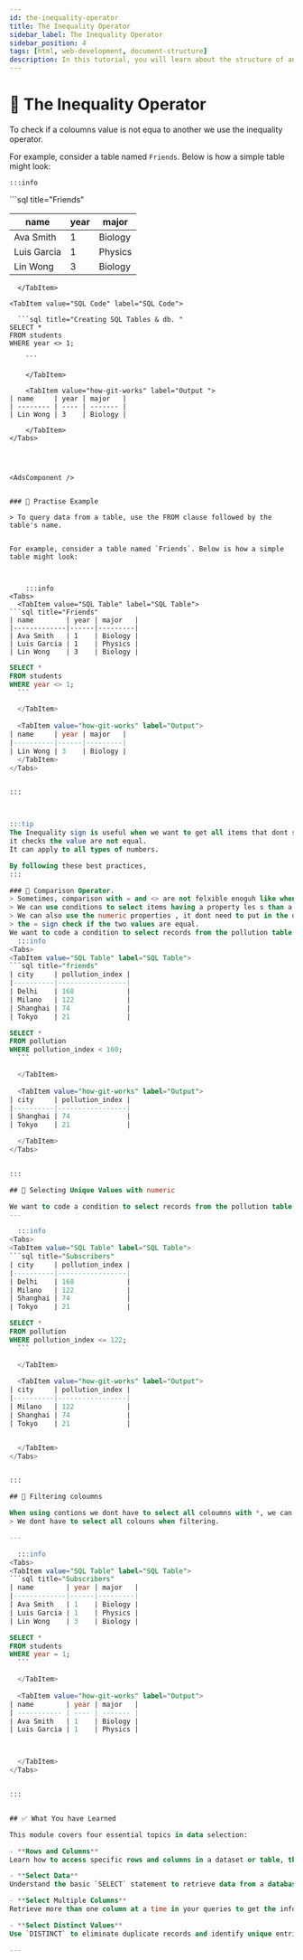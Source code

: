 ```yaml
---
id: the-inequality-operator
title: The Inequality Operator
sidebar_label: The Inequality Operator
sidebar_position: 4
tags: [html, web-development, document-structure]
description: In this tutorial, you will learn about the structure of an HTML document and how to create a basic HTML document.
---
```



# 📗 The Inequality Operator
To check if a coloumns value is not equa to another we use the inequality operator. 


<AdsComponent />



For example, consider a table named `Friends`. Below is how a simple table might look:



    :::info
<Tabs>
  <TabItem value="SQL Table" label="SQL Table">
```sql title="Friends"

| name        | year | major   |
|-------------|------|---------|
| Ava Smith   | 1    | Biology |
| Luis Garcia | 1    | Physics |
| Lin Wong    | 3    | Biology |
```
  </TabItem>

<TabItem value="SQL Code" label="SQL Code">
  
  ```sql title="Creating SQL Tables & db. "
SELECT *
FROM students
WHERE year <> 1;

    ```

    </TabItem>
    
    <TabItem value="how-git-works" label="Output ">
| name     | year | major   |
| -------- | ---- | ------- |
| Lin Wong | 3    | Biology |

    </TabItem>
</Tabs>




<AdsComponent />


### 📘 Practise Example

> To query data from a table, use the FROM clause followed by the table's name.


For example, consider a table named `Friends`. Below is how a simple table might look:



    :::info
<Tabs>
  <TabItem value="SQL Table" label="SQL Table">
```sql title="Friends"
| name        | year | major   |
|-------------|------|---------|
| Ava Smith   | 1    | Biology |
| Luis Garcia | 1    | Physics |
| Lin Wong    | 3    | Biology |
```
  </TabItem>

<TabItem value="SQL Code" label="SQL Code">
  
  ```sql title="Creating SQL Tables. "
SELECT *
FROM students
WHERE year <> 1;
    ```

    </TabItem>
    
    <TabItem value="how-git-works" label="Output">
| name     | year | major   |
|----------|------|---------|
| Lin Wong | 3    | Biology |
    </TabItem>
</Tabs>


:::



:::tip
The Inequality sign is useful when we want to get all items that dont satisfy a criterion. 
it checks the value are not equal. 
It can apply to all types of numbers. 

By following these best practices, 
:::

### 🔄 Comparison Operator. 
> Sometimes, comparison with = and <> are not felxible enoguh like when filtering by price of a grocery itesm 
> We can use conditions to select items having a property les s than a threshold value like chocolate items with a price less than 2$
> We can also use the numeric properties , it dont need to put in the quotes. 
> the = sign check if the two values are equal. 
We want to code a condition to select records from the pollution table where the pollution_index is less than 100.
    :::info
<Tabs>
  <TabItem value="SQL Table" label="SQL Table">
```sql title="friends"
| city     | pollution_index |
|----------|-----------------|
| Delhi    | 168             |
| Milano   | 122             |
| Shanghai | 74              |
| Tokyo    | 21              |
```
  </TabItem>

<TabItem value="SQL Code" label="SQL Code">
  
  ```sql title="Creating SQL Tables. "
SELECT *
FROM pollution
WHERE pollution_index < 100;
    ```

    </TabItem>
    
    <TabItem value="how-git-works" label="Output">
| city     | pollution_index |
|----------|-----------------|
| Shanghai | 74              |
| Tokyo    | 21              |

    </TabItem>
</Tabs>


:::

## 🧹 Selecting Unique Values with numeric

We want to code a condition to select records from the pollution table where the pollution_index is less than or equal to 122.
---

    :::info
<Tabs>
  <TabItem value="SQL Table" label="SQL Table">
```sql title="Subscribers"
| city     | pollution_index |
|----------|-----------------|
| Delhi    | 168             |
| Milano   | 122             |
| Shanghai | 74              |
| Tokyo    | 21              |
```
  </TabItem>

<TabItem value="SQL Code" label="SQL Code">
  
  ```sql title="Creating SQL Tables. "
SELECT *
FROM pollution
WHERE pollution_index <= 122;
    ```

    </TabItem>
    
    <TabItem value="how-git-works" label="Output">
| city     | pollution_index |
|----------|-----------------|
| Milano   | 122             |
| Shanghai | 74              |
| Tokyo    | 21              |


    </TabItem>
</Tabs>


:::

## 🧹 Filtering coloumns

When using contions we dont have to select all coloumns with *, we can select only a couple like name and year. 
> We dont have to select all colouns when filtering. 

---

    :::info
<Tabs>
  <TabItem value="SQL Table" label="SQL Table">
```sql title="Subscribers"
| name        | year | major   |
|-------------|------|---------|
| Ava Smith   | 1    | Biology |
| Luis Garcia | 1    | Physics |
| Lin Wong    | 3    | Biology |
```
  </TabItem>

<TabItem value="SQL Code" label="SQL Code">
  
  ```sql title="Creating SQL Tables. "
SELECT *
FROM students
WHERE year = 1;
    ```

    </TabItem>
    
    <TabItem value="how-git-works" label="Output">
| name        | year | major   |
| ----------- | ---- | ------- |
| Ava Smith   | 1    | Biology |
| Luis Garcia | 1    | Physics |



    </TabItem>
</Tabs>


:::


## ✅ What You have Learned

This module covers four essential topics in data selection:

- **Rows and Columns**  
  Learn how to access specific rows and columns in a dataset or table, the building blocks of any query.

- **Select Data**  
  Understand the basic `SELECT` statement to retrieve data from a database.

- **Select Multiple Columns**  
  Retrieve more than one column at a time in your queries to get the information you need all at once.

- **Select Distinct Values**  
  Use `DISTINCT` to eliminate duplicate records and identify unique entries within your dataset.

---